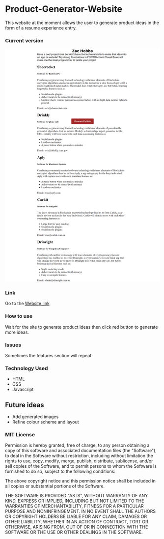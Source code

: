 # Product-Generator-Website
This website at the moment allows the user to generate product ideas in the form of a resume experience entry.

### Current version
![portfolio screenshot](./images/screenshot.png)

### Link
Go to the [Website link](https://hobbaz.github.io/Product-Generator-Website/)

### How to use
Wait for the site to generate product ideas then click red button to generate more ideas.

### Issues
Sometimes the features section will repeat

### Technology Used
- HTML
- CSS
- Javascript

## Future ideas
- Add generated images
- Refine colour scheme and layout

### MIT License
Permission is hereby granted, free of charge, to any person obtaining a copy of this software and associated documentation files (the "Software"), to deal in the Software without restriction, including without limitation the rights to use, copy, modify, merge, publish, distribute, sublicense, and/or sell copies of the Software, and to permit persons to whom the Software is furnished to do so, subject to the following conditions:

The above copyright notice and this permission notice shall be included in all copies or substantial portions of the Software.

THE SOFTWARE IS PROVIDED "AS IS", WITHOUT WARRANTY OF ANY KIND, EXPRESS OR IMPLIED, INCLUDING BUT NOT LIMITED TO THE WARRANTIES OF MERCHANTABILITY, FITNESS FOR A PARTICULAR PURPOSE AND NONINFRINGEMENT. IN NO EVENT SHALL THE AUTHORS OR COPYRIGHT HOLDERS BE LIABLE FOR ANY CLAIM, DAMAGES OR OTHER LIABILITY, WHETHER IN AN ACTION OF CONTRACT, TORT OR OTHERWISE, ARISING FROM, OUT OF OR IN CONNECTION WITH THE SOFTWARE OR THE USE OR OTHER DEALINGS IN THE SOFTWARE.